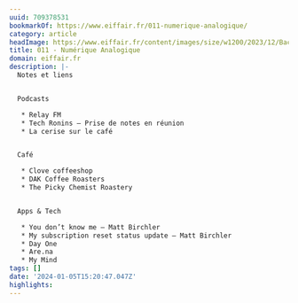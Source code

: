 ```yaml
---
uuid: 709378531
bookmarkOf: https://www.eiffair.fr/011-numerique-analogique/
category: article
headImage: https://www.eiffair.fr/content/images/size/w1200/2023/12/Background-1.png
title: 011 - Numérique Analogique
domain: eiffair.fr
description: |-
  Notes et liens


  Podcasts

   * Relay FM
   * Tech Ronins – Prise de notes en réunion
   * La cerise sur le café


  Café

   * Clove coffeeshop
   * DAK Coffee Roasters
   * The Picky Chemist Roastery


  Apps & Tech

   * You don’t know me – Matt Birchler
   * My subscription reset status update – Matt Birchler
   * Day One
   * Are.na
   * My Mind
tags: []
date: '2024-01-05T15:20:47.047Z'
highlights: 
---
```




